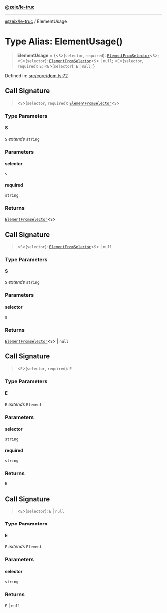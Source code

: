 [**@zeix/le-truc**](../README.md)

***

[@zeix/le-truc](../globals.md) / ElementUsage

# Type Alias: ElementUsage()

> **ElementUsage** = \{\<`S`\>(`selector`, `required`): [`ElementFromSelector`](ElementFromSelector.md)\<`S`\>; \<`S`\>(`selector`): [`ElementFromSelector`](ElementFromSelector.md)\<`S`\> \| `null`; \<`E`\>(`selector`, `required`): `E`; \<`E`\>(`selector`): `E` \| `null`; \}

Defined in: [src/core/dom.ts:72](https://github.com/zeixcom/ui-element/blob/6f2dec0b8de4a8a6010a0f1311d8457054510e5b/src/core/dom.ts#L72)

## Call Signature

> \<`S`\>(`selector`, `required`): [`ElementFromSelector`](ElementFromSelector.md)\<`S`\>

### Type Parameters

#### S

`S` *extends* `string`

### Parameters

#### selector

`S`

#### required

`string`

### Returns

[`ElementFromSelector`](ElementFromSelector.md)\<`S`\>

## Call Signature

> \<`S`\>(`selector`): [`ElementFromSelector`](ElementFromSelector.md)\<`S`\> \| `null`

### Type Parameters

#### S

`S` *extends* `string`

### Parameters

#### selector

`S`

### Returns

[`ElementFromSelector`](ElementFromSelector.md)\<`S`\> \| `null`

## Call Signature

> \<`E`\>(`selector`, `required`): `E`

### Type Parameters

#### E

`E` *extends* `Element`

### Parameters

#### selector

`string`

#### required

`string`

### Returns

`E`

## Call Signature

> \<`E`\>(`selector`): `E` \| `null`

### Type Parameters

#### E

`E` *extends* `Element`

### Parameters

#### selector

`string`

### Returns

`E` \| `null`
